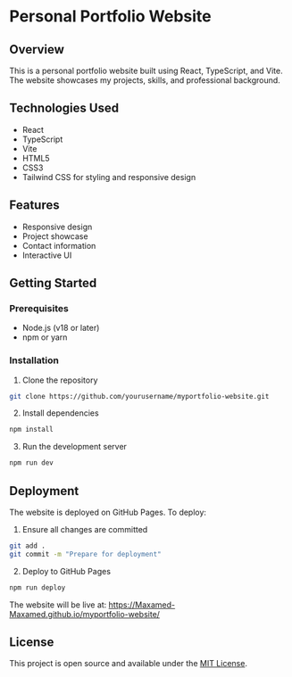 # Personal Portfolio Website

## Overview
This is a personal portfolio website built using React, TypeScript, and Vite. The website showcases my projects, skills, and professional background.

## Technologies Used
- React
- TypeScript
- Vite
- HTML5
- CSS3
- Tailwind CSS for styling and responsive design 

## Features
- Responsive design
- Project showcase
- Contact information
- Interactive UI

## Getting Started

### Prerequisites
- Node.js (v18 or later)
- npm or yarn

### Installation
1. Clone the repository
```bash
git clone https://github.com/yourusername/myportfolio-website.git
```

2. Install dependencies
```bash
npm install
```

3. Run the development server
```bash
npm run dev
```

## Deployment
The website is deployed on GitHub Pages. To deploy:

1. Ensure all changes are committed
```bash
git add .
git commit -m "Prepare for deployment"
```

2. Deploy to GitHub Pages
```bash
npm run deploy
```

The website will be live at: https://Maxamed-Maxamed.github.io/myportfolio-website/



## License
This project is open source and available under the [MIT License](LICENSE).

